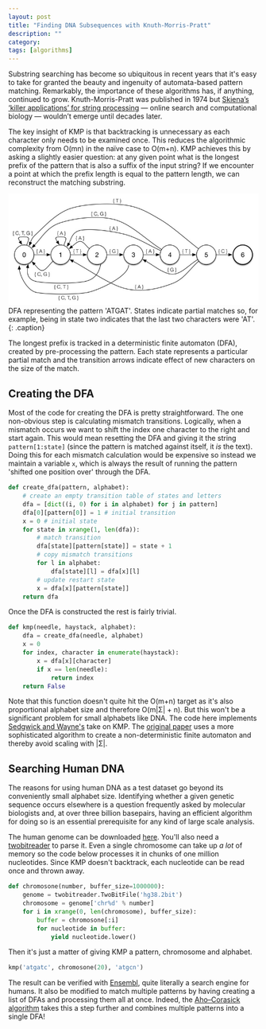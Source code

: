 ```yaml
---
layout: post
title: "Finding DNA Subsequences with Knuth-Morris-Pratt"
description: ""
category:
tags: [algorithms]
---
```


Substring searching has become so ubiquitous in recent years that it's easy to take for granted the beauty and ingenuity of automata-based pattern matching. Remarkably, the importance of these algorithms has, if anything, continued to grow. Knuth-Morris-Pratt was published in 1974 but [Skiena’s ‘killer applications’ for string processing](http://www.algorithm.cs.sunysb.edu/computationalbiology/pdf/lecture8.pdf) — online search and computational biology — wouldn’t emerge until decades later.

The key insight of KMP is that backtracking is unnecessary as each character only needs to be examined once. This reduces the algorithmic complexity from O(mn) in the naïve case to O(m+n). KMP achieves this by asking a slightly easier question: at any given point what is the longest prefix of the pattern that is also a suffix of the input string? If we encounter a point at which the prefix length is equal to the pattern length, we can reconstruct the matching substring.

![dfa representing nucleotide pattern](/assets/images/2015-08-30/DFA.jpg)
DFA representing the pattern 'ATGAT'. States indicate partial matches so, for example, being in state two indicates that the last two characters were 'AT'.
{: .caption}

The longest prefix is tracked in a deterministic finite automaton (DFA), created by pre-processing the pattern. Each state represents a particular partial match and the transition arrows indicate effect of new characters on the size of the match.

## Creating the DFA

Most of the code for creating the DFA is pretty straightforward.   The one non-obvious step is calculating mismatch transitions. Logically, when a mismatch occurs we want to shift the index one character to the right and start again. This would mean resetting the DFA and giving it the string `pattern[1:state]` (since the pattern is matched against itself, it *is* the text). Doing this for each mismatch calculation would be expensive so instead we maintain a variable `x`, which is always the result of running the pattern 'shifted one position over' through the DFA.

~~~ python
def create_dfa(pattern, alphabet):
    # create an empty transition table of states and letters
    dfa = [dict((i, 0) for i in alphabet) for j in pattern]
    dfa[0][pattern[0]] = 1 # initial transition
    x = 0 # initial state
    for state in xrange(1, len(dfa)):
        # match transition
        dfa[state][pattern[state]] = state + 1
        # copy mismatch transitions
        for l in alphabet:
            dfa[state][l] = dfa[x][l]
        # update restart state
        x = dfa[x][pattern[state]]
    return dfa
~~~

Once the DFA is constructed the rest is fairly trivial.

~~~ python
def kmp(needle, haystack, alphabet):
    dfa = create_dfa(needle, alphabet)
    x = 0
    for index, character in enumerate(haystack):
        x = dfa[x][character]
        if x == len(needle):
            return index
    return False
~~~

Note that this function doesn't quite hit the O(m+n) target as it's also proportional alphabet size and therefore O(m\|Σ\| + n). But this won't be a significant problem for small alphabets like DNA. The code here implements [Sedgwick and Wayne's](http://algs4.cs.princeton.edu/53substring/) take on KMP. The [original paper](http://www.cs.jhu.edu/~misha/ReadingSeminar/Papers/Knuth77.pdf) uses a more sophisticated algorithm to create a non-deterministic finite automaton and thereby avoid scaling with \|Σ\|.

## Searching Human DNA

The reasons for using human DNA as a test dataset go beyond its conveniently small alphabet size. Identifying whether a given genetic sequence occurs elsewhere is a question frequently asked by molecular biologists and, at over three billion basepairs, having an efficient algorithm for doing so is an essential prerequisite for any kind of large scale analysis.

The human genome can be downloaded [here](http://hgdownload-test.cse.ucsc.edu/goldenPath/hg38/bigZips). You'll also need a [twobitreader](https://pypi.python.org/pypi/twobitreader) to parse it. Even a single chromosome can take up *a lot* of memory so the code below processes it in chunks of one million nucleotides. Since KMP doesn't backtrack, each nucleotide can be read once and thrown away.

~~~ python
def chromosone(number, buffer_size=1000000):
    genome = twobitreader.TwoBitFile('hg38.2bit')
    chromosome = genome['chr%d' % number]
    for i in xrange(0, len(chromosome), buffer_size):
        buffer = chromosone[:i]
        for nucleotide in buffer:
            yield nucleotide.lower()
~~~

Then it's just a matter of giving KMP a pattern, chromosome and alphabet.

~~~ python
kmp('atgatc', chromosone(20), 'atgcn')
~~~

The result can be verified with [Ensembl](http://useast.ensembl.org/Homo_sapiens/Variation/Explore?r=4:61226534-61227533;v=rs34640111;vdb=variation;vf=9452422), quite literally a search engine for humans. It also be modified to match multiple patterns by having creating a list of DFAs and processing them all at once. Indeed, the [Aho–Corasick algorithm](http://cr.yp.to/bib/1975/aho.pdf) takes this a step further and combines multiple patterns into a single DFA!
